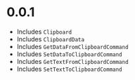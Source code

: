 # 0.0.1

- Includes `Clipboard`
- Includes `ClipboardData`
- Includes `GetDataFromClipboardCommand`
- Includes `SetDataToClipboardCommand`
- Includes `GetTextFromClipboardCommand`
- Includes `SetTextToClipboardCommand`
